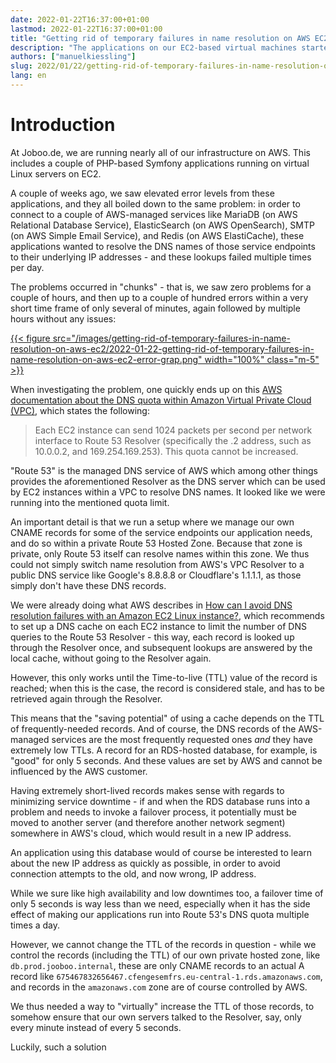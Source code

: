 ```yaml
---
date: 2022-01-22T16:37:00+01:00
lastmod: 2022-01-22T16:37:00+01:00
title: "Getting rid of temporary failures in name resolution on AWS EC2"
description: "The applications on our EC2-based virtual machines started to show repeatedly show 'temporary failure in name resolution' errors. Here is how we identified and solved this problem."
authors: ["manuelkiessling"]
slug: 2022/01/22/getting-rid-of-temporary-failures-in-name-resolution-on-aws-ec2
lang: en
---
```


# Introduction

At Joboo.de, we are running nearly all of our infrastructure on AWS. This includes a couple of PHP-based Symfony applications running on virtual Linux servers on EC2.

A couple of weeks ago, we saw elevated error levels from these applications, and they all boiled down to the same problem: in order to connect to a couple of AWS-managed services like MariaDB (on AWS Relational Database Service), ElasticSearch (on AWS OpenSearch), SMTP (on AWS Simple Email Service), and Redis (on AWS ElastiCache), these applications wanted to resolve the DNS names of those service endpoints to their underlying IP addresses - and these lookups failed multiple times per day.

The problems occurred in "chunks" - that is, we saw zero problems for a couple of hours, and then up to a couple of hundred errors within a very short time frame of only several of minutes, again followed by multiple hours without any issues:

[{{< figure src="/images/getting-rid-of-temporary-failures-in-name-resolution-on-aws-ec2/2022-01-22-getting-rid-of-temporary-failures-in-name-resolution-on-aws-ec2-error-grap.png" width="100%" class="m-5" >}}](/images/getting-rid-of-temporary-failures-in-name-resolution-on-aws-ec2/2022-01-22-getting-rid-of-temporary-failures-in-name-resolution-on-aws-ec2-error-grap.png)

When investigating the problem, one quickly ends up on this [AWS documentation about the DNS quota within Amazon Virtual Private Cloud (VPC)](https://docs.aws.amazon.com/vpc/latest/userguide/vpc-dns.html#vpc-dns-limits), which states the following:

<blockquote>
Each EC2 instance can send 1024 packets per second per network interface to Route 53 Resolver (specifically the .2 address, such as 10.0.0.2, and 169.254.169.253). This quota cannot be increased.
</blockquote>

"Route 53" is the managed DNS service of AWS which among other things provides the aforementioned Resolver as the DNS server which can be used by EC2 instances within a VPC to resolve DNS names. It looked like we were running into the mentioned quota limit. 

An important detail is that we run a setup where we manage our own CNAME records for some of the service endpoints our application needs, and do so within a private Route 53 Hosted Zone. Because that zone is private, only Route 53 itself can resolve names within this zone. We thus could not simply switch name resolution from AWS's VPC Resolver to a public DNS service like Google's 8.8.8.8 or Cloudflare's 1.1.1.1, as those simply don't have these DNS records.

We were already doing what AWS describes in [How can I avoid DNS resolution failures with an Amazon EC2 Linux instance?](https://aws.amazon.com/de/premiumsupport/knowledge-center/dns-resolution-failures-ec2-linux/), which recommends to set up a DNS cache on each EC2 instance to limit the number of DNS queries to the Route 53 Resolver - this way, each record is looked up through the Resolver once, and subsequent lookups are answered by the local cache, without going to the Resolver again.

However, this only works until the Time-to-live (TTL) value of the record is reached; when this is the case, the record is considered stale, and has to be retrieved again through the Resolver.

This means that the "saving potential" of using a cache depends on the TTL of frequently-needed records. And of course, the DNS records of the AWS-managed services are the most frequently requested ones *and* they have extremely low TTLs. A record for an RDS-hosted database, for example, is "good" for only 5 seconds. And these values are set by AWS and cannot be influenced by the AWS customer.

Having extremely short-lived records makes sense with regards to minimizing service downtime - if and when the RDS database runs into a problem and needs to invoke a failover process, it potentially must be moved to another server (and therefore another network segment) somewhere in AWS's cloud, which would result in a new IP address.

An application using this database would of course be interested to learn about the new IP address as quickly as possible, in order to avoid connection attempts to the old, and now wrong, IP address.

While we sure like high availability and low downtimes too, a failover time of only 5 seconds is way less than we need, especially when it has the side effect of making our applications run into Route 53's DNS quota multiple times a day. 

However, we cannot change the TTL of the records in question - while we control the records (including the TTL) of our own private hosted zone, like `db.prod.jooboo.internal`, these are only CNAME records to an actual A record like `675467832656467.cfengesemfrs.eu-central-1.rds.amazonaws.com`, and records in the `amazonaws.com` zone are of course controlled by AWS. 

We thus needed a way to "virtually" increase the TTL of those records, to somehow ensure that our own servers talked to the Resolver, say, only every minute instead of every 5 seconds.

Luckily, such a solution 